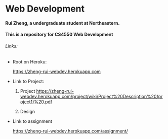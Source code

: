 # Web Development

#### Rui Zheng, a undergraduate student at Northeastern.

#### This is a repository for CS4550 Web Development

###### Links:

- Root on Heroku:

  https://zheng-rui-webdev.herokuapp.com

- Link to Project:

  1. Project
  https://zheng-rui-webdev.herokuapp.com/project/wiki/Project%20Description%20(project1)%20.pdf

  1. Design
  

- Link to assignment

  https://zheng-rui-webdev.herokuapp.com/assignment/
